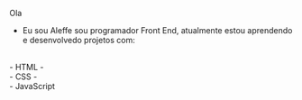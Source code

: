 Ola 
<br>
- Eu sou Aleffe sou programador Front End, atualmente estou aprendendo e desenvolvedo projetos com:
<br>
- HTML
- <br>
-  CSS
-<br>
- JavaScript
